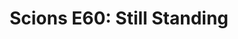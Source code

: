 ---
layout: post
title: "Scions E60: Still Standing"
description: "WBB moves on, MBB’s season is over, and a whole lot of..."
permalink: https://www.fromtherumbleseat.com/2021/3/22/22343920/scions-e60-still-standing-ncaa-tournament-san-antonio-march-madness-indianapolis-loyola-georgia-tech
---
